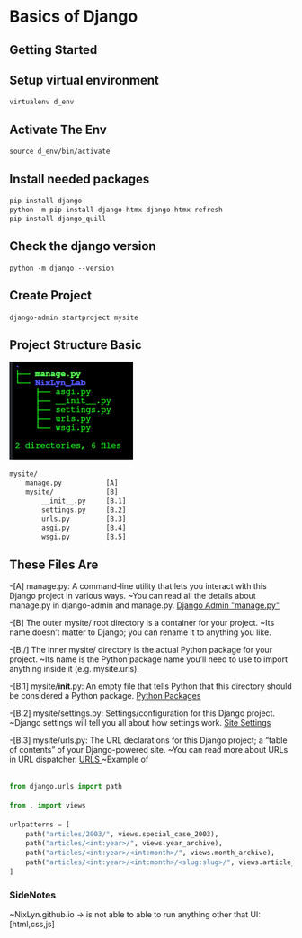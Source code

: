 
# Basics of Django #

## Getting Started ##

## Setup virtual environment ##

```!/bin/bash
virtualenv d_env
```

## Activate The Env ##

```!/bin/bash
source d_env/bin/activate
```

## Install needed packages ##

```!/bin/bash
pip install django
python -m pip install django-htmx django-htmx-refresh
pip install django_quill

```

## Check the django version ##

```!/bin/bash
python -m django --version
```

## Create Project ##

```!/bin/bash
django-admin startproject mysite
```

## Project Structure Basic ##

<img src="pics_/django_project_base_tree.png">

```!/bin/bash
mysite/
    manage.py           [A]
    mysite/             [B]
        __init__.py     [B.1]
        settings.py     [B.2]
        urls.py         [B.3]
        asgi.py         [B.4]
        wsgi.py         [B.5]

```


## These Files Are ##

-[A] manage.py: A command-line utility that lets you interact with this Django project in various ways.
    ~You can read all the details about manage.py in django-admin and manage.py.
    <a href="https://docs.djangoproject.com/en/4.2/ref/django-admin">Django Admin "manage.py"</a>

-[B] The outer mysite/ root directory is a container for your project.
    ~Its name doesn’t matter to Django; you can rename it to anything you like.

-[B./] The inner mysite/ directory is the actual Python package for your project.
    ~Its name is the Python package name you’ll need to use to import anything inside it (e.g. mysite.urls).

-[B.1] mysite/__init__.py: An empty file that tells Python that this directory should be considered a Python package. <a href="https://docs.python.org/3/tutorial/modules.html#tut-packages">Python Packages</a>

-[B.2] mysite/settings.py: Settings/configuration for this Django project.
    ~Django settings will tell you all about how settings work. <a href="https://docs.djangoproject.com/en/4.2/topics/settings">Site Settings</a>

-[B.3] mysite/urls.py: The URL declarations for this Django project; a “table of contents” of your Django-powered site.
    ~You can read more about URLs in URL dispatcher. <a href="https://docs.djangoproject.com/en/4.2/topics/http/urls"> URLS </a>
    ~Example of

```python

from django.urls import path

from . import views

urlpatterns = [
    path("articles/2003/", views.special_case_2003),
    path("articles/<int:year>/", views.year_archive),
    path("articles/<int:year>/<int:month>/", views.month_archive),
    path("articles/<int:year>/<int:month>/<slug:slug>/", views.article_detail),
]

```


### SideNotes ###

~NixLyn.github.io
    -> is not able to able to run anything other that UI:[html,css,js]
